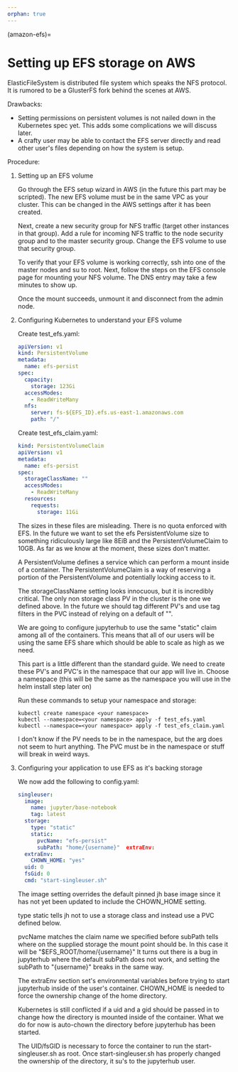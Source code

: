 ```yaml
---
orphan: true
---
```


(amazon-efs)=

# Setting up EFS storage on AWS

ElasticFileSystem is distributed file system which speaks the NFS protocol. It is rumored to be a GlusterFS fork behind the scenes at AWS.

Drawbacks:

- Setting permissions on persistent volumes is not nailed down in the Kubernetes spec yet. This adds some complications we will discuss later.
- A crafty user may be able to contact the EFS server directly and read other user's files depending on how the system is setup.

Procedure:

1. Setting up an EFS volume

   Go through the EFS setup wizard in AWS (in the future this part may be scripted). The new EFS volume must be in
   the same VPC as your cluster. This can be changed in the AWS settings after it has been created.

   Next, create a new security group for NFS traffic (target other instances in that group). Add a rule for incoming NFS traffic to the node security group and to the master security group. Change the EFS volume to use that security group.

   To verify that your EFS volume is working correctly, ssh into one of the master nodes and su to root. Next,
   follow the steps on the EFS console page for mounting your NFS volume. The DNS entry may take a few minutes to show up.

   Once the mount succeeds, unmount it and disconnect from the admin node.

2. Configuring Kubernetes to understand your EFS volume

   Create test_efs.yaml:

   ```yaml
   apiVersion: v1
   kind: PersistentVolume
   metadata:
     name: efs-persist
   spec:
     capacity:
       storage: 123Gi
     accessModes:
       - ReadWriteMany
     nfs:
       server: fs-${EFS_ID}.efs.us-east-1.amazonaws.com
       path: "/"
   ```

   Create test_efs_claim.yaml:

   ```yaml
   kind: PersistentVolumeClaim
   apiVersion: v1
   metadata:
     name: efs-persist
   spec:
     storageClassName: ""
     accessModes:
       - ReadWriteMany
     resources:
       requests:
         storage: 11Gi
   ```

   The sizes in these files are misleading. There is no quota enforced with EFS. In the
   future we want to set the efs PersistentVolume size to something ridiculously large
   like 8EiB and the PersistentVolumeClaim to 10GB. As far as we know at the moment, these sizes don't matter.

   A PersistentVolume defines a service which can perform a mount inside of a container. The
   PersistentVolumeClaim is a way of reserving a portion of the PersistentVolume and potentially
   locking access to it.

   The storageClassName setting looks innocuous, but it is incredibly critical. The only non storage
   class PV in the cluster is the one we defined above. In the future we should tag different PV's
   and use tag filters in the PVC instead of relying on a default of "".

   We are going to configure jupyterhub to use the same "static" claim among all of the containers. This
   means that all of our users will be using the same EFS share which should be able to scale as high as we need.

   This part is a little different than the standard guide. We need to create these PV's and PVC's in the
   namespace that our app will live in. Choose a namespace (this will be the same as the namespace you will
   use in the helm install step later on)

   Run these commands to setup your namespace and storage:

   ```
   kubectl create namespace <your namespace>
   kubectl --namespace=<your namespace> apply -f test_efs.yaml
   kubectl --namespace=<your namespace> apply -f test_efs_claim.yaml
   ```

   I don't know if the PV needs to be in the namespace, but the arg does not seem to hurt anything. The PVC must be in the namespace or stuff will break in weird ways.

3. Configuring your application to use EFS as it's backing storage

   We now add the following to config.yaml:

   ```yaml
   singleuser:
     image:
       name: jupyter/base-notebook
       tag: latest
     storage:
       type: "static"
       static:
         pvcName: "efs-persist"
         subPath: "home/{username}"  extraEnv:
     extraEnv:
       CHOWN_HOME: "yes"
     uid: 0
     fsGid: 0
     cmd: "start-singleuser.sh"
   ```

   The image setting overrides the default pinned jh base image since it has not yet been updated
   to include the CHOWN_HOME setting.

   type static tells jh not to use a storage class and instead use a PVC defined below.

   pvcName matches the claim name we specified before
   subPath tells where on the supplied storage the mount point should be. In this case it will
   be "$EFS_ROOT/home/{username}"
   It turns out there is a bug in jupyterhub where the default subPath does not work, and setting the
   subPath to "{username}" breaks in the same way.

   The extraEnv section set's environmental variables before trying to start jupyterhub inside of the user's
   container. CHOWN_HOME is needed to force the ownership change of the home directory.

   Kubernetes is still conflicted if a uid and a gid should be passed in to change how the directory is mounted
   inside of the container. What we do for now is auto-chown the directory before jupyterhub has been started.

   The UID/fsGID is necessary to force the container to run the start-singleuser.sh as root. Once
   start-singleuser.sh has properly changed the ownership of the directory, it su's to the jupyterhub user.
